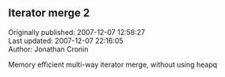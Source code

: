 ## Iterator merge 2  
Originally published: 2007-12-07 12:58:27  
Last updated: 2007-12-07 22:16:05  
Author: Jonathan Cronin  
  
Memory efficient multi-way iterator merge, without using heapq